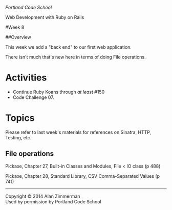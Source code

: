 *Portland Code School*

Web Development with Ruby on Rails

#Week 8

##Overview 

This week we add a "back end" to our first web application.

There isn't much that's new here in terms of doing File operations. 


# Activities

* Continue Ruby Koans through *at least* #150
* Code Challenge 07. 



# Topics

Please refer to last week's materials for references on Sinatra, HTTP, Testing, etc.


## File operations

Pickaxe, Chapter 27, Built-in Classes and Modules, File < IO class (p 488)
	
Pickaxe, Chapter 28, Standard Library, CSV Comma-Separated Values (p 741)



----
Copyright © 2014 Alan Zimmerman <br />
Used by permission by Portland Code School